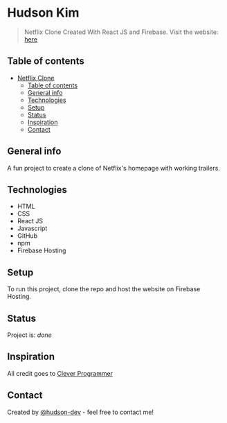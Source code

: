 # Hudson Kim
> Netflix Clone Created With React JS and Firebase. Visit the website: [here](https://netflix-clone-b3138.web.app/)

## Table of contents
- [Netflix Clone](#hudson-kim)
  - [Table of contents](#table-of-contents)
  - [General info](#general-info)
  - [Technologies](#technologies)
  - [Setup](#setup)
  - [Status](#status)
  - [Inspiration](#inspiration)
  - [Contact](#contact)

## General info
A fun project to create a clone of Netflix's homepage with working trailers.

## Technologies
* HTML
* CSS
* React JS
* Javascript
* GitHub
* npm
* Firebase Hosting

## Setup
To run this project, clone the repo and host the website on Firebase Hosting.

## Status
Project is: _done_

## Inspiration
All credit goes to [Clever Programmer](youtube.com/watch?v=XtMThy8QKqU)

## Contact
Created by [@hudson-dev](https://github.com/hudson-dev) - feel free to contact me!

